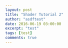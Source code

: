 ```yaml
---
layout: post
title: "Shader Tutorial 2"
author: "asdftest"
date: 2016-06-19 03:00:00
excerpt: "test"
tags: [test]
comments: true
---
```

